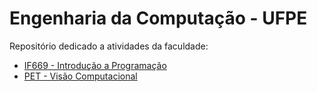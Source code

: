 # Engenharia da Computação - UFPE
Repositório dedicado a atividades da faculdade:
<br>
<ul>
  <li><a href="https://github.com/ribeirowski/EC_UFPE/tree/main/IF669_IP"> IF669 - Introdução a Programação</a></li>
  <li><a href="https://github.com/ribeirowski/EC_UFPE/tree/main/PET%20Vis%C3%A3o%20Computacional/C%C3%B3digos"> PET - Visão Computacional</a></li>
</ul>
